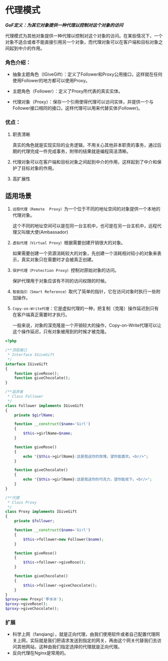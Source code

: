 # 代理模式

***GoF定义：为其它对象提供一种代理以控制对这个对象的访问***

代理模式为其他对象提供一种代理以控制对这个对象的访问。在某些情况下，一个对象不适合或者不能直接引用另一个对象，而代理对象可以在客户端和目标对象之间起到中介的作用。

### 角色介绍：

- 抽象主题角色（IGiveGift）：定义了Follower和Proxy公用接口，这样就在任何使用Follower的地方都可以使用Proxy。

- 主题角色（Follower）：定义了Proxy所代表的真实实体。

- 代理对象（Proxy）：保存一个引用使得代理可以访问实体，并提供一个与Follower接口相同的接口，这样代理可以用来代替实体(Follower)。

### 优点：

1. 职责清晰
   
   真实的角色就是实现实际的业务逻辑，不用关心其他非本职责的事务，通过后期的代理完成一件完成事务，附带的结果就是编程简洁清晰。

2. 代理对象可以在客户端和目标对象之间起到中介的作用，这样起到了中介和保护了目标对象的作用。

3. 高扩展性

## 适用场景

1. ```远程代理（Remote  Proxy）```为一个位于不同的地址空间的对象提供一个本地的代理对象。
   
   这个不同的地址空间可以是在同一台主机中，也可是在另一台主机中，远程代理又叫做大使(Ambassador) 

2. ```虚拟代理（Virtual Proxy）```根据需要创建开销很大的对象。
   
   如果需要创建一个资源消耗较大的对象，先创建一个消耗相对较小的对象来表示，真实对象只在需要时才会被真正创建。 

3. ```保护代理（Protection Proxy）```控制对原始对象的访问。
   
   保护代理用于对象应该有不同的访问权限的时候。

4. ```智能指引（Smart Reference）```取代了简单的指针，它在访问对象时执行一些附加操作。

5. ```Copy-on-Write代理```：它是虚拟代理的一种，把复制（克隆）操作延迟到只有在客户端真正需要时才执行。
   
   一般来说，对象的深克隆是一个开销较大的操作，Copy-on-Write代理可以让这个操作延迟，只有对象被用到的时候才被克隆。

```php
<?php

/**顶层接口 
 * Interface IGiveGift 
 */  
interface IGiveGift  
{  
    function giveRose();  
    function giveChocolate();  
}  

/**追求者 
 * Class Follower 
 */  
class Follower implements IGiveGift  
{  
    private $girlName;  

    function __construct($name='Girl')  
    {  
        $this->girlName=$name;  
    }  

    function giveRose()  
    {  
        echo "{$this->girlName}:这是我送你的玫瑰，望你能喜欢。<br/>";  
    }  

    function giveChocolate()  
    {  
        echo "{$this->girlName}:这是我送你的巧克力，望你能收下。<br/>";  
    }  
}  

/**代理 
 * Class Proxy 
 */  
class Proxy implements IGiveGift  
{  
    private $follower;  

    function __construct($name='Girl')  
    {  
        $this->follower=new Follower($name);  
    }  

    function giveRose()  
    {  
        $this->follower->giveRose();  
    }  

    function giveChocolate()  
    {  
        $this->follower->giveChocolate();  
    }  
}  
$proxy=new Proxy('李冰冰');  
$proxy->giveRose();  
$proxy->giveChocolate();  
```

### 扩展

- 科学上网（fanqiang），就是正向代理，由我们使用软件或者自己配置代理网关上网，实际就是我们把请求发送到指定的网关，再由这个网关代替我们去访问其他网站，这种由我们指定选择的代理就是正向代理。
- 反向代理在Nginx是常用的。